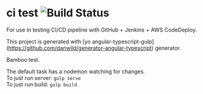 # ci test ![Build Status](http://jenkins.nawth.io:8080/buildStatus/icon?job=CodeDeployProject)

For use in testing CI/CD pipeline with GitHub + Jenkins + AWS CodeDeploy.

This project is generated with [yo angular-typescript-gulp] (https://github.com/danwild/generator-angular-typescript)
generator.


Bamboo test.


The default task has a nodemon watching for changes.<br/>
To just run server: `gulp serve`<br/>
To just run build: `gulp build`